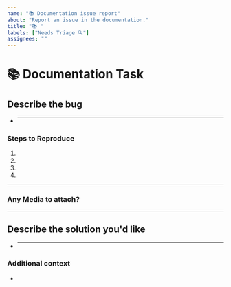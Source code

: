 ```yaml
---
name: "📚 Documentation issue report"
about: "Report an issue in the documentation."
title: "📚 "
labels: ["Needs Triage 🔍"]
assignees: ""
---
```


# 📚 Documentation Task

<!-- Do read the 100ms Docs: https://www.100ms.live/docs -->

## **Describe the bug**

<!-- A clear and concise description of what the bug is. -->

- ***

### Steps to Reproduce

<!-- Steps to reproduce the error:
(e.g.:)
1. Use x argument / navigate to
2. Fill this information
3. Go to...
4. See error -->

<!-- Write the steps here (add or remove as many steps as needed)-->

1.
2.
3.
4.

---

### Any Media to attach?

<!-- If applicable, add screenshots or videos to help explain your problem. -->

---

## **Describe the solution you'd like**

<!-- A clear and concise description of what you want to happen. -->

- ***

### **Additional context**

<!-- Add any other context or additional information about the problem here.-->

-

<!--

Oh, hi there! 😄

To expedite issue processing, please search open and closed issues before submitting a new one.
Please read our Rules of Conduct at this repository's `.github/CODE_OF_CONDUCT.md`

-->
